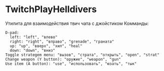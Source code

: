 # TwitchPlayHelldivers

Утилита для взаимодействия твич чата с джойстиком
Комманды:

```
D-pad:
  left: "left", "влево"
  right: "right", "вправо", "grenade", "граната"
  up: "up", "вверх", "хил", "heal"
  down: "down", "вниз"
Toggle strategem menu: "вызов", "страта", "открыть", "open", "strat"
Change weapon (Y button): "оружие", "weapon", "gun"
Use item (A button): "use", "использовать", "юзать", "тык"
```
